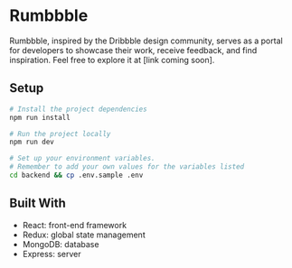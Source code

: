 # Rumbbble

Rumbbble, inspired by the Dribbble design community, serves as a portal for developers to showcase their work, receive feedback, and find inspiration. Feel free to explore it at [link coming soon].

## Setup

```bash
# Install the project dependencies
npm run install

# Run the project locally
npm run dev

# Set up your environment variables.
# Remember to add your own values for the variables listed
cd backend && cp .env.sample .env
```

## Built With

- React: front-end framework
- Redux: global state management
- MongoDB: database
- Express: server
